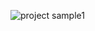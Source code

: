 ![project sample1](https://user-images.githubusercontent.com/110442250/205424636-a5d42587-4ce6-44e5-a6cd-ade8f67ccac8.png)
